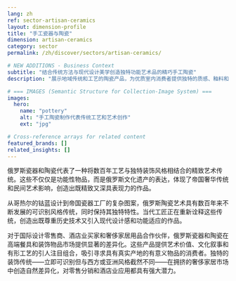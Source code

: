 ```yaml
---
lang: zh
ref: sector-artisan-ceramics
layout: dimension-profile
title: "手工瓷器与陶瓷"
dimension: artisan-ceramics
category: sector
permalink: /zh/discover/sectors/artisan-ceramics/

# NEW ADDITIONS - Business Context
subtitle: "结合传统方法与现代设计美学创造独特功能艺术品的精巧手工陶瓷"
description: "展示地域传统和工艺的陶瓷产品，为优质室内消费者提供独特的质感、釉料和造型。"

# === IMAGES (Semantic Structure for Collection-Image System) ===
images:
  hero:
    name: "pottery"
    alt: "手工陶瓷制作代表传统工艺和艺术创作"
    ext: "jpg"

# Cross-reference arrays for related content
featured_brands: []
related_insights: []
---
```


俄罗斯瓷器和陶瓷代表了一种将数百年工艺与独特装饰风格相结合的精致艺术传统。这些不仅仅是功能性物品，而是俄罗斯文化遗产的表达，体现了帝国奢华传统和民间艺术影响，创造出既精致又深具表现力的作品。

从哥热尔的钴蓝设计到帝国瓷器工厂的复杂图案，俄罗斯陶瓷艺术具有数百年来不断发展的可识别风格传统，同时保持其独特特性。当代工匠正在重新诠释这些传统，创造出既尊重历史技术又引入现代设计感和功能适应的作品。

对于国际设计零售商、酒店业买家和奢侈家居用品合作伙伴，俄罗斯瓷器和陶瓷在高端餐具和装饰物品市场提供显著的差异化。这些产品提供艺术价值、文化叙事和有形工艺的引人注目组合，吸引寻求具有真实产地的有意义物品的消费者。独特的装饰传统——立即可识别但与西方或亚洲风格截然不同——在拥挤的奢侈家居市场中创造自然差异化，对零售分销和酒店业应用都具有强大潜力。
